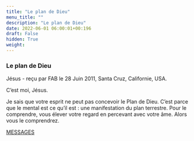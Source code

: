 ```yaml
---
title: "Le plan de Dieu"
menu_title: ""
description: "Le plan de Dieu"
date: 2022-06-01 06:00:01+00:196
draft: False
hidden: True
weight:
---
```

### Le plan de Dieu

Jésus - reçu par FAB le 28 Juin 2011, Santa Cruz, Californie, USA.

C’est moi, Jésus.

Je sais que votre esprit ne peut pas concevoir le Plan de Dieu. C’est parce que le mental est ce qu’il est : une manifestation du plan terrestre. Pour le comprendre, vous élever votre regard en percevant avec votre âme. Alors vous le comprendrez.

[MESSAGES](fr-contemporary-messages/fr-contemporary-messages-by-date-order/fr-contemporary-messages-2011/)
